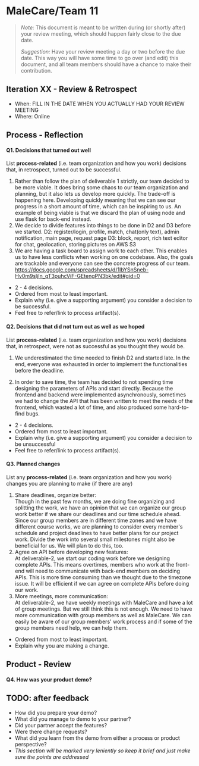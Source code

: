 # MaleCare/Team 11

 > _Note:_ This document is meant to be written during (or shortly after) your review meeting, which should happen fairly close to the due date.      
 >      
 > _Suggestion:_ Have your review meeting a day or two before the due date. This way you will have some time to go over (and edit) this document, and all team members should have a chance to make their contribution.


## Iteration XX - Review & Retrospect

 * When: FILL IN THE DATE WHEN YOU ACTUALLY HAD YOUR REVIEW MEETING
 * Where: Online

## Process - Reflection


#### Q1. Decisions that turned out well

List **process-related** (i.e. team organization and how you work) decisions that, in retrospect, turned out to be successful.

1. Rather than follow the plan of deliverable 1 strictly, our team decided to be more viable. It does bring some chaos to our team organization and planning, but it also lets us develop more quickly. The trade-off is happening here. Developing quickly meaning that we can see our progress in a short amount of time, which can be inspiring to us. An example of being viable is that we discard the plan of using node and use flask for back-end instead. 
2. We decide to divide features into things to be done in D2 and D3 before we started. 
    D2: register/login, profile, match, chat(only text), admin notification, main page, request page
    D3: block, report, rich text editor for chat, geolocation, storing pictures on AWS S3
3. We are having a task board to assign work to each other. This enables us to have less conflicts when working on one codebase. Also, the goals are trackable and everyone can see the concrete progress of our team. https://docs.google.com/spreadsheets/d/1IbYSnSneb-Hv0m9sljIn_qT3puhcViF-GEtengPN3bk/edit#gid=0
 * 2 - 4 decisions.
 * Ordered from most to least important.
 * Explain why (i.e. give a supporting argument) you consider a decision to be successful.
 * Feel free to refer/link to process artifact(s).


#### Q2. Decisions that did not turn out as well as we hoped

List **process-related** (i.e. team organization and how you work) decisions that, in retrospect, were not as successful as you thought they would be.

1. We underestimated the time needed to finish D2 and started late. In the end, everyone was exhausted in order to implement the functionalities before the deadline. 

2. In order to save time, the team has decided to not spending time designing the parameters of APIs and start directly. Because the frontend and backend were implemented asynchronously, sometimes we had to change the API that has been written to meet the needs of the frontend, which wasted a lot of time, and also produced some hard-to-find bugs.

 * 2 - 4 decisions.
 * Ordered from most to least important.
 * Explain why (i.e. give a supporting argument) you consider a decision to be unsuccessful
 * Feel free to refer/link to process artifact(s).


#### Q3. Planned changes

List any **process-related** (i.e. team organization and how you work) changes you are planning to make (if there are any)

1. Share deadlines, organize better:  
Though in the past few months, we are doing fine organizing and splitting the work, we have an opinion that we can organize our group work better if we share our deadlines and our time schedule ahead. Since our group members are in different time zones and we have different course works, 
we are planning to consider every member's schedule and project deadlines to have better plans for our project work. Divide the work into several small milestones might also be beneficial for us. We will plan to do this, too.
2. Agree on API before developing new features:  
At deliverable-2, we start our coding work before we designing complete APIs. This means overtimes, members who work at the front-end will need to communicate with back-end members on deciding APIs. This is more time consuming than we thought due to the timezone issue. It will be efficient if we can agree on complete APIs before doing our work.
3. More meetings, more communication:  
At deliverable-2, we have weekly meetings with MaleCare and have a lot of group meetings. But we still think this is not enough. We need to have more communication with group members as well as MaleCare. We can easily be aware of our group members' work process and if some of the group members need help, we can help them.

 * Ordered from most to least important.
 * Explain why you are making a change.


## Product - Review

#### Q4. How was your product demo?
## TODO: after feedback
 * How did you prepare your demo?
 * What did you manage to demo to your partner?
 * Did your partner accept the features?
 * Were there change requests?
 * What did you learn from the demo from either a process or product perspective?
 * *This section will be marked very leniently so keep it brief and just make sure the points are addressed*

